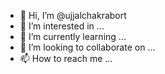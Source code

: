 - 👋 Hi, I’m @ujjalchakrabort
- 👀 I’m interested in ...
- 🌱 I’m currently learning ...
- 💞️ I’m looking to collaborate on ...
- 📫 How to reach me ...

<!---
ujjalchakrabort/ujjalchakrabort is a ✨ special ✨ repository because its `README.md` (this file) appears on your GitHub profile.
You can click the Preview link to take a look at your changes.
--->
